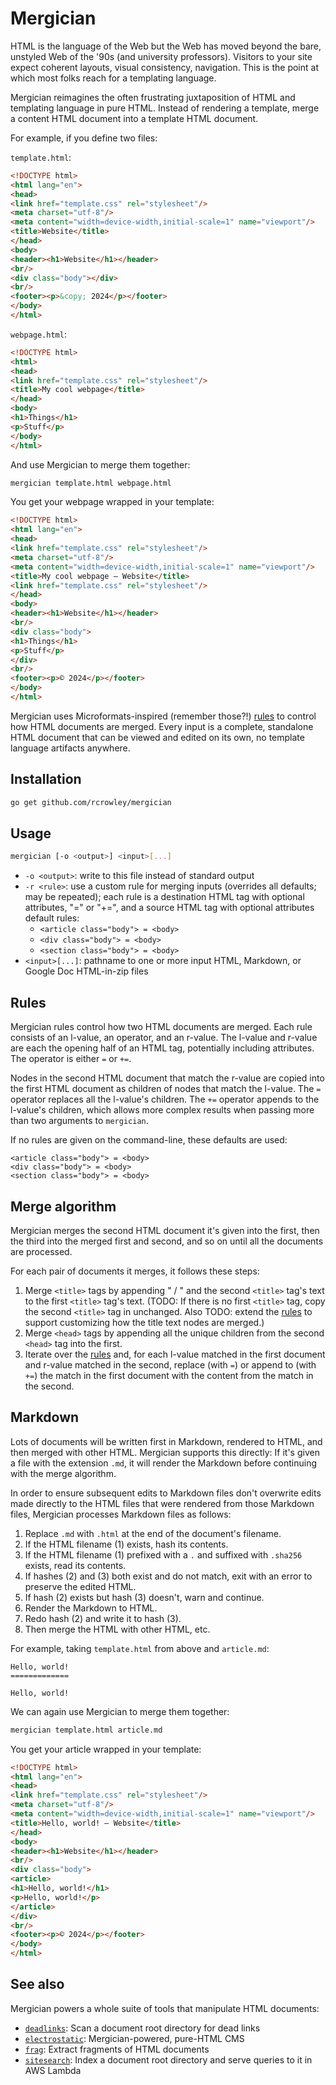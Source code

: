Mergician
=========

HTML is the language of the Web but the Web has moved beyond the bare, unstyled Web of the '90s (and university professors). Visitors to your site expect coherent layouts, visual consistency, navigation. This is the point at which most folks reach for a templating language.

Mergician reimagines the often frustrating juxtaposition of HTML and templating language in pure HTML. Instead of rendering a template, merge a content HTML document into a template HTML document.

For example, if you define two files:

`template.html`:

```html
<!DOCTYPE html>
<html lang="en">
<head>
<link href="template.css" rel="stylesheet"/>
<meta charset="utf-8"/>
<meta content="width=device-width,initial-scale=1" name="viewport"/>
<title>Website</title>
</head>
<body>
<header><h1>Website</h1></header>
<br/>
<div class="body"></div>
<br/>
<footer><p>&copy; 2024</p></footer>
</body>
</html>
```

`webpage.html`:

```html
<!DOCTYPE html>
<html>
<head>
<link href="template.css" rel="stylesheet"/>
<title>My cool webpage</title>
</head>
<body>
<h1>Things</h1>
<p>Stuff</p>
</body>
</html>
```

And use Mergician to merge them together:

```sh
mergician template.html webpage.html
```

You get your webpage wrapped in your template:

```html
<!DOCTYPE html>
<html lang="en">
<head>
<link href="template.css" rel="stylesheet"/>
<meta charset="utf-8"/>
<meta content="width=device-width,initial-scale=1" name="viewport"/>
<title>My cool webpage — Website</title>
<link href="template.css" rel="stylesheet"/>
</head>
<body>
<header><h1>Website</h1></header>
<br/>
<div class="body">
<h1>Things</h1>
<p>Stuff</p>
</div>
<br/>
<footer><p>© 2024</p></footer>
</body>
</html>
```

Mergician uses Microformats-inspired (remember those?!) [rules](#rules) to control how HTML documents are merged. Every input is a complete, standalone HTML document that can be viewed and edited on its own, no template language artifacts anywhere.

Installation
------------

```sh
go get github.com/rcrowley/mergician
```

Usage
-----

```sh
mergician [-o <output>] <input>[...]
```

* `-o <output>`: write to this file instead of standard output
* `-r <rule>`: use a custom rule for merging inputs (overrides all defaults; may be repeated); each rule is a destination HTML tag with optional attributes, "=" or "+=", and a source HTML tag with optional attributes default rules:
    * `<article class="body"> = <body>`
    * `<div class="body"> = <body>`
    * `<section class="body"> = <body>`
* `<input>[...]`: pathname to one or more input HTML, Markdown, or Google Doc HTML-in-zip files

Rules
-----

Mergician rules control how two HTML documents are merged. Each rule consists of an l-value, an operator, and an r-value. The l-value and r-value are each the opening half of an HTML tag, potentially including attributes. The operator is either `=` or `+=`.

Nodes in the second HTML document that match the r-value are copied into the first HTML document as children of nodes that match the l-value. The `=` operator replaces all the l-value's children. The `+=` operator appends to the l-value's children, which allows more complex results when passing more than two arguments to `mergician`.

If no rules are given on the command-line, these defaults are used:

```
<article class="body"> = <body>
<div class="body"> = <body>
<section class="body"> = <body>
```

Merge algorithm
---------------

Mergician merges the second HTML document it's given into the first, then the third into the merged first and second, and so on until all the documents are processed.

For each pair of documents it merges, it follows these steps:

1. Merge `<title>` tags by appending " / " and the second `<title>` tag's text to the first `<title>` tag's text. (TODO: If there is no first `<title>` tag, copy the second `<title>` tag in unchanged. Also TODO: extend the [rules](#rules) to support customizing how the title text nodes are merged.)
2. Merge `<head>` tags by appending all the unique children from the second `<head>` tag into the first.
3. Iterate over the [rules](#rules) and, for each l-value matched in the first document and r-value matched in the second, replace (with `=`) or append to (with `+=`) the match in the first document with the content from the match in the second.

Markdown
--------

Lots of documents will be written first in Markdown, rendered to HTML, and then merged with other HTML. Mergician supports this directly: If it's given a file with the extension `.md`, it will render the Markdown before continuing with the merge algorithm.

In order to ensure subsequent edits to Markdown files don't overwrite edits made directly to the HTML files that were rendered from those Markdown files, Mergician processes Markdown files as follows:

1. Replace `.md` with `.html` at the end of the document's filename.
2. If the HTML filename (1) exists, hash its contents.
3. If the HTML filename (1) prefixed with a `.` and suffixed with `.sha256` exists, read its contents.
4. If hashes (2) and (3) both exist and do not match, exit with an error to preserve the edited HTML.
5. If hash (2) exists but hash (3) doesn't, warn and continue.
6. Render the Markdown to HTML.
7. Redo hash (2) and write it to hash (3).
8. Then merge the HTML with other HTML, etc.

For example, taking `template.html` from above and `article.md`:

```
Hello, world!
=============

Hello, world!
```

We can again use Mergician to merge them together:

```sh
mergician template.html article.md
```

You get your article wrapped in your template:

```html
<!DOCTYPE html>
<html lang="en">
<head>
<link href="template.css" rel="stylesheet"/>
<meta charset="utf-8"/>
<meta content="width=device-width,initial-scale=1" name="viewport"/>
<title>Hello, world! — Website</title>
</head>
<body>
<header><h1>Website</h1></header>
<br/> 
<div class="body">
<article>
<h1>Hello, world!</h1>
<p>Hello, world!</p>
</article>
</div>
<br/>
<footer><p>© 2024</p></footer>
</body>
</html>
```

See also
--------

Mergician powers a whole suite of tools that manipulate HTML documents:

* [`deadlinks`](https://github.com/rcrowley/deadlinks): Scan a document root directory for dead links
* [`electrostatic`](https://github.com/rcrowley/electrostatic): Mergician-powered, pure-HTML CMS
* [`frag`](https://github.com/rcrowley/frag): Extract fragments of HTML documents
* [`sitesearch`](https://github.com/rcrowley/sitesearch): Index a document root directory and serve queries to it in AWS Lambda
